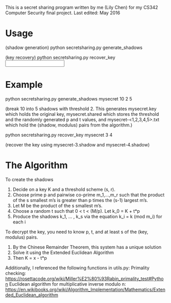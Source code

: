 This is a secret sharing program written by me (Lily Chen) for my CS342 Computer Security final project. Last edited: May 2016

# Usage
(shadow generation) python secretsharing.py generate_shadows <output filename> <key> <threshold> <total shadows>

(key recovery) python secretsharing.py recover_key <input filename> <indices of available shadows>

# Example
python secretsharing.py generate_shadows mysecret 10 2 5

(break 10 into 5 shadows with threshold 2. This generates mysecret.key which holds the original key,
mysecret.shared which stores the threshold and the randomly generated p and t values, and
mysecret-<1,2,3,4,5>.txt which hold the (shadow, modulus) pairs from the algorithm.)

python secretsharing.py recover_key mysecret 3 4

(recover the key using mysecret-3.shadow and mysecret-4.shadow)

# The Algorithm
To create the shadows

1. Decide on a key K and a threshold scheme (s, r).
2. Choose prime p and pairwise co-prime m_1,...,m_r such that the product of the s smallest m’s is greater than p times the (s-1) largest m’s.
3. Let M be the product of the s smallest m’s.
4. Choose a random t such that 0 < t < (M/p). Let k_0 = K + t*p
5. Produce the shadows k_1, … , k_s via the equation k_i = k (mod m_i) for each i

To decrypt the key, you need to know p, t, and at least s of the (key, modulus) pairs.

1. By the Chinese Remainder Theorem, this system has a unique solution
2. Solve it using the Extended Euclidean Algorithm
3. Then K = x - t*p

Additionally, I referenced the following functions in utils.py:
Primality checking: https://rosettacode.org/wiki/Miller%E2%80%93Rabin_primality_test#Python 
Euclidean algorithm for multiplicative inverse modulo n: https://en.wikibooks.org/wiki/Algorithm_Implementation/Mathematics/Extended_Euclidean_algorithm
